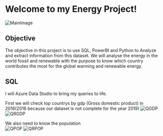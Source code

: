 # Welcome to my Energy Project!


![MainImage](https://user-images.githubusercontent.com/92873282/139446825-9e8bf779-fda4-4403-8587-f28d6153d3ea.jpg)

## Objective
The objective in this project is to use SQL, PowerBI and Python to Analyze and extract information from this dataset.
We will analyse the energy in the world fossil and renewable with the purpose to know which country contributes the most for the global warming and renewable energy.


## SQL
I will Azure Data Studio to bring my queries to life.

First we will check top countrys by gdp (Gross domestic product) in 2016(2016 because our dataset is not complete for the year 2019)
![QGDP](https://user-images.githubusercontent.com/92873282/139448999-d4d44ea6-ebe9-43e4-a3ba-f7efc22b0aa2.png)
![QRGDP](https://user-images.githubusercontent.com/92873282/139449394-7887f404-8e1a-4216-96a9-842092b68b5c.png)

We also need to know the population<br>
![QPOP](https://user-images.githubusercontent.com/92873282/139449883-473bac30-d0b8-4aa8-b14d-257aade35800.png)
![QRPOP](https://user-images.githubusercontent.com/92873282/139450292-d2423877-14b8-4539-89cd-d60317bf98b4.png)
